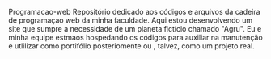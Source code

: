 Programacao-web
Repositório dedicado aos códigos e arquivos da cadeira de programaçao web da minha faculdade. Aqui estou desenvolvendo um site que sumpre a necessidade de um planeta fictício chamado "Agru". Eu e minha equipe estmaos hospedando os códigos para auxiliar na manutenção e utlilizar como portifólio posteriomente ou , talvez, como um projeto real.
